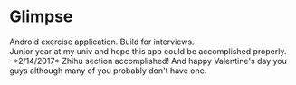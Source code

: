# Glimpse
Android exercise application. Build for interviews.
<br>Junior year at my univ and hope this app could be accomplished properly.</br>
\-\*2/14/2017\* Zhihu section accomplished! And happy Valentine's day you guys although many of you probably don't have one.
